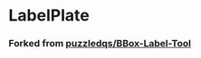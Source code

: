 # LabelPlate
### Forked from [puzzledqs/BBox-Label-Tool](https://github.com/puzzledqs/BBox-Label-Tool)
